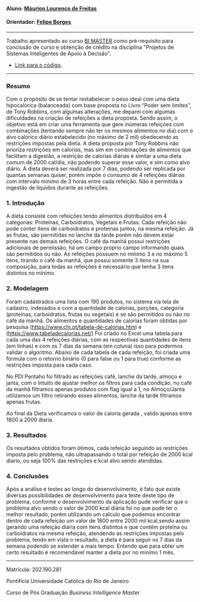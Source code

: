 #### Aluno: [Máurion Lourenço de Freitas](https://github.com/link_do_github)
#### Orientador: [Felipe Borges](https://github.com/FelipeBorgesC)

---

Trabalho apresentado ao curso [BI MASTER](https://ica.puc-rio.ai/bi-master) como pré-requisito para conclusão de curso e obtenção de crédito na disciplina "Projetos de Sistemas Inteligentes de Apoio à Decisão".

- [Link para o código](https://github.com/maurionFreitas/ProjetoFinal---PUC).

---

### Resumo

Com o propósito de se tentar restabelecer o peso ideal com uma dieta hipocalórica (balanceada) com base proposta no Livro “Poder sem limites”, de Tony Robbins, com algumas alterações, me deparei com algumas dificuldades na criação de refeições a dieta proposta.
Sendo assim, o objetivo está em criar uma ferramenta que gere inúmeras refeições com combinações (tentando sempre não ter os mesmos alimentos no dia) com o alvo calórico diário estabelecido (no máximo de 2 mil) obedecendo as restrições impostas pela dieta.
A dieta proposta por Tony Robbins não prioriza restrições em calorias, mas sim em combinações de alimentos que facilitam a digestão, a restrição de calorias diárias é similar a uma dieta comum de 2000 cal/dia, não podendo superar esse valor, e sim como alvo diário.
A dieta deverá ser realizada por 7 dias, podendo ser replicada por quantas semanas quiser, porém impõe o consumo de 4 refeições diárias com intervalo mínimo de 3 horas entre cada refeição.
Não é permitida a ingestão de líquidos durante as refeições.


### 1. Introdução

A dieta consiste com refeições tendo alimentos distribuídos em 4 categorias: Proteínas, Carboidratos, Vegetais e Frutas.
Cada refeição não pode conter itens de carboidratos e proteínas juntos, na mesma refeição.
Já as frutas, são permitidas no lanche da tarde porém não devem estar presente nas demais refeições.
O café da manhã possui restrições adicionais de permissão, há um campo próprio campo informando quais são permitidos ou não.
As refeições possuem no mínimo 3 e no máximo 5 itens, tirando o café da manhã, que possui somente 3 itens na sua composição, para todas as refeições é necessário que tenha 3 itens distintos no mínimo.


### 2. Modelagem

Foram cadastrados uma lista com 190 produtos, no sistema via tela de cadastro, indexados e com a quantidade de calorias, porções, categoria (proteínas, carboidratos, frutas ou vegetais) e se são permitidos ou não no café da manhã. Os alimentos e quantidades de calorias foram obtidas por pesquisa (https://www.chi.pt/tabela-de-calorias.htm) e (https://www.tabeladecalorias.net/)
Foi criado no Excel uma tabela para cada uma das 4 refeições diárias, com as respectivas quantidades de itens (em linhas) e com os 7 dias da semana (em coluna) isso para podermos validar o algoritmo.
Abaixo de cada tabela de cada refeição, foi criada uma fórmula com o retorno binário (0 para false ou 1 para true) conforme as restrições imposta para cada caso.

No PDI Pentaho foi filtrado as refeições café, lanche da tarde, almoço e janta, com o Intuito de ajustar melhor os filtros para cada condição, no café da manhã filtramos apenas produtos com flag igual a 1, no Almoço/Janta utilizamos um filtro retirando esses alimentos, lanche da tarde filtramos apenas frutas.

Ao final da Dieta verificamos o valor de caloria gerada , valido apenas entre 1800 a 2000 diaria.


### 3. Resultados

Os resultados obtidos foram ótimos, cada refeição seguindo as restrições imposta pelo problema, não ultrapassando o total por refeição de 2000 kcal diario, ou seja 100% das restrições e kcal alvo sendo atendidas.

### 4. Conclusões

Após a análise e testes ao longo do desenvolvimento, é fato que existe diversas possibilidades de desenvolvimento para teste deste tipo de problema, conforme o desenvolvimento da aplicação pude verificar que o problema alvo sendo o valor de 2000 kcal diária foi no que pude ter o melhor resultado, porém utilizando um calculo que podemos encontrar dentro de cada refeição um valor de 1800 entre 2000 mil kcal,sendo assim gerando uma refeição diária com itens distintos e que contém proteína ou carboidratos na mesma refeição, atendendo as restrições impostas pelo problema, tendo em vista o resultado, a dieta é para seguir os 7 dias da semana podendo se estender a mais tempo.
Entendo que para obter um certo resultado é recomendável manter a dieta por no mínimo 1 mês.

---

Matrícula: 202.190.281

Pontifícia Universidade Católica do Rio de Janeiro

Curso de Pós Graduação *Business Intelligence Master*
